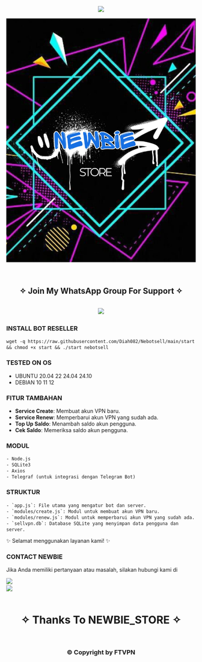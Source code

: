 <p align="center">
  <img src="https://readme-typing-svg.demolab.com?font=Capriola&size=40&duration=4000&pause=450&color=F70069&background=FFFFAA00&center=true&random=false&width=600&height=100&lines=NEBOT RESELLER !;Explore the world of features!" /></p>

![IMAGE](https://raw.githubusercontent.com/diah082/Nebotsell/main/Ne.jpg)

<br>
<h2 align="center"> ✧ Join My WhatsApp Group For Support ✧ </h2>

<h2 align="center">
  <a href="https://gcwa.nevpn.site">
    <img src="https://img.shields.io/badge/Join Group-25D366?style=for-the-badge&logo=whatsapp&logoColor=white" />
  </a>
</h>
<br>

### INSTALL BOT RESELLER 
<pre><code>wget -q https://raw.githubusercontent.com/Diah082/Nebotsell/main/start && chmod +x start && ./start nebotsell
</code></pre>

### TESTED ON OS 
- UBUNTU 20.04 22 24.04 24.10
- DEBIAN 10 11 12

### FITUR TAMBAHAN
- **Service Create**: Membuat akun VPN baru.
- **Service Renew**: Memperbarui akun VPN yang sudah ada.
- **Top Up Saldo**: Menambah saldo akun pengguna.
- **Cek Saldo**: Memeriksa saldo akun pengguna.

### MODUL
```
- Node.js
- SQLite3
- Axios
- Telegraf (untuk integrasi dengan Telegram Bot)
```

### STRUKTUR
```
- `app.js`: File utama yang mengatur bot dan server.
- `modules/create.js`: Modul untuk membuat akun VPN baru.
- `modules/renew.js`: Modul untuk memperbarui akun VPN yang sudah ada.
- `sellvpn.db`: Database SQLite yang menyimpan data pengguna dan server.
```
✨ Selamat menggunakan layanan kami! ✨

### CONTACT NEWBIE <br>

Jika Anda memiliki pertanyaan atau masalah, silakan hubungi kami di

<a href="https://t.me/newbie_store24" target=”_blank”><img src="https://img.shields.io/static/v1?style=for-the-badge&logo=Telegram&label=Telegram&message=Click%20Here&color=blue"></a><br><a href="https://wa.me/6282326322300" target=”_blank”><img src="https://img.shields.io/static/v1?style=for-the-badge&logo=Whatsapp&label=Whatsapp&message=Click%20Here&color=green"></a><br>
<br>
<h1 align="center"> ✧ Thanks To NEWBIE_STORE ✧ </h1>
<br>
<h3 align="center"> © Copyright by FTVPN </h3>